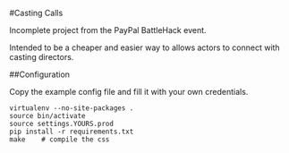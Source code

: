 
#Casting Calls

Incomplete project from the PayPal BattleHack event.

Intended to be a cheaper and easier way to allows actors to connect with casting directors.

##Configuration

Copy the example config file and fill it with your own credentials.

    virtualenv --no-site-packages .
    source bin/activate
    source settings.YOURS.prod
    pip install -r requirements.txt
    make    # compile the css



